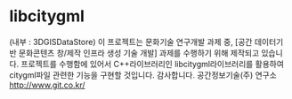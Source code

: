 
libcitygml
=======
(내부 : 3DGISDataStore)
이 프로젝트는 문화기술 연구개발 과제 중, [공간 데이터기반 문화콘텐츠 창/제작 인프라 생성 기술 개발] 과제를 수행하기 위해 제작되고 있습니다. 
프로젝트를 수행함에 있어서 C++라이브러리인 libcitygml라이브러리를 활용하여 citygml파일 관련한 기능을 구현할 것입니다.
감사합니다.
공간정보기술(주) 연구소 <link>http://www.git.co.kr/
